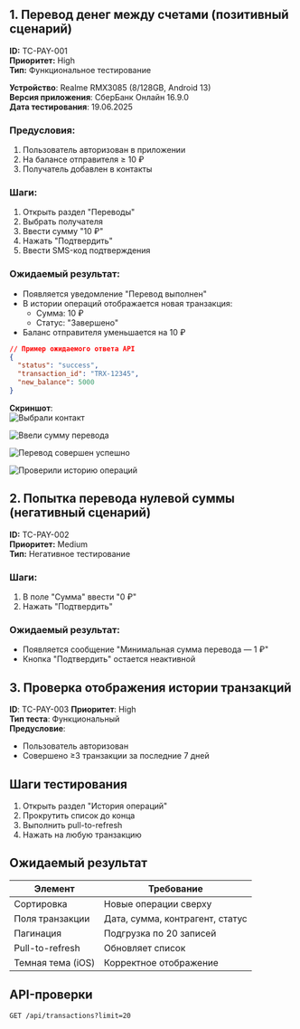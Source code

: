 ## 1. Перевод денег между счетами (позитивный сценарий)
**ID:** TC-PAY-001  
**Приоритет:** High  
**Тип:** Функциональное тестирование

**Устройство**: Realme RMX3085 (8/128GB, Android 13)  
**Версия приложения**: СберБанк Онлайн 16.9.0  
**Дата тестирования**: 19.06.2025

### Предусловия:
1. Пользователь авторизован в приложении
2. На балансе отправителя ≥ 10 ₽
3. Получатель добавлен в контакты

### Шаги:
1. Открыть раздел "Переводы"
2. Выбрать получателя
3. Ввести сумму "10 ₽"
4. Нажать "Подтвердить"
5. Ввести SMS-код подтверждения

### Ожидаемый результат:
- Появляется уведомление "Перевод выполнен"
- В истории операций отображается новая транзакция:
  - Сумма: 10 ₽
  - Статус: "Завершено"
- Баланс отправителя уменьшается на 10 ₽

```json
// Пример ожидаемого ответа API
{
  "status": "success",
  "transaction_id": "TRX-12345",
  "new_balance": 5000
}
```

**Скриншот**:  
![Выбрали контакт](/screenshots/find_contact.png)

![Ввели сумму перевода](/screenshots/enter_amount.png)

![Перевод совершен успешно](/screenshots/money_transfer.png)

![Проверили историю операций](/screenshots/history_of_money_transfers.png)



## 2. Попытка перевода нулевой суммы (негативный сценарий)
**ID:** TC-PAY-002  
**Приоритет:** Medium  
**Тип:** Негативное тестирование

### Шаги:
1. В поле "Сумма" ввести "0 ₽"
2. Нажать "Подтвердить"

### Ожидаемый результат:
- Появляется сообщение "Минимальная сумма перевода — 1 ₽"
- Кнопка "Подтвердить" остается неактивной


## 3. Проверка отображения истории транзакций

**ID**: TC-PAY-003 
**Приоритет**: High  
**Тип теста**: Функциональный  
**Предусловие**: 
- Пользователь авторизован
- Совершено ≥3 транзакции за последние 7 дней

## Шаги тестирования
1. Открыть раздел "История операций"
2. Прокрутить список до конца
3. Выполнить pull-to-refresh
4. Нажать на любую транзакцию

## Ожидаемый результат
| Элемент               | Требование                      |
|-----------------------|---------------------------------|
| Сортировка            | Новые операции сверху           |
| Поля транзакции       | Дата, сумма, контрагент, статус |
| Пагинация             | Подгрузка по 20 записей         |
| Pull-to-refresh       | Обновляет список                |
| Темная тема (iOS)     | Корректное отображение          |

## API-проверки
```http
GET /api/transactions?limit=20